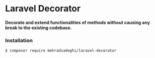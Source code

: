 # Laravel Decorator
#### Decorate and extend functionalities of methods without causing any break to the existing codebase.

### Installation
`$ composer require mehradsadeghi/laravel-decorator`
